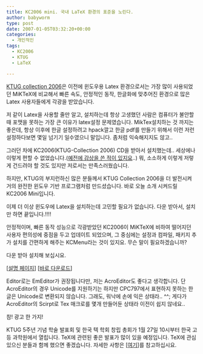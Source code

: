 ```yaml
---
title: KC2006 mini. 국내 LaTeX 환경의 표준을 노린다.
author: babyworm
type: post
date: 2007-01-05T03:32:20+00:00
categories:
  - 개인적인
tags:
  - KC2006
  - KTUG
  - LaTeX

---
```

[KTUG collection 2006][1]은 이전에 윈도우용 Latex 환경으로서는 가장 많이 사용되었던 MiKTeX에 비교해서 빠른 속도, 안정적인 동작, 한글화에 맞추어진 환경으로 많은 Latex 사용자들에게 각광을 받았습니다. 

  


저 같이 Latex을 사용할 줄만 알고, 설치하는데 항상 고생했던 사람은 컴퓨터가 불안할때 포맷을 못하는 가장 큰 이유가 latex설정 문제였습니다. MikTex설치하는 것 까지는 좋은데, 항상 이후에 한글 설정하려고 hpack깔고 한글 pdf를 만들기 위해서 이런 저런 설정하다보면 몇일 넘기기 일수였으니 말입니다. 좀처럼 익숙해지지도 않고..

  


그러던 차에 KC2006(KTUG-Collection 2006) CD을 받아서 설치했는데.. 세상에나 이렇게 편할 수 없었습니다.([예전에 감상을 쓴 적이 있지요][2]..) 뭐, 소소하게 이렇게 저렇게 건드려야 할 것도 있지만 저로서는 만족스러웠습니다. 

  


하지만, KTUG의 부지런하신 많은 분들께서 KTUG Collection 2006을 더 발전시켜 거의 완전한 윈도우 기반 프로그램처럼 만드셨습니다. 바로 오늘 소개 시켜드릴 KC2006 Mini입니다. 

  


이제 더 이상 윈도우에 Latex을 설치하는데 고민할 필요가 없습니다. 다운 받아서, 설치만 하면 끝입니다.!!!!

  


안정적이며, 빠른 동작 성능으로 각광받았던 KC2006이 MiKTeX에 비하여 떨어지던 사용자 편의성에 중점을 두고 업데이트 되었으며, 그 중심에는 설정과 컴파일, 패키지 추가 설치를 간편하게 해주는 KCMenu라는 것이 있지요. 무슨 말이 필요하겠습니까?

  


다운 받아 설치해 보십시요.

  


[[설명 페이지][3]] [[바로 다운로드][4]] 

  


Editor로는 EmEditor가 권장됩니다만, 저는 AcroEditor도 좋다고 생각합니다. 단 AcroEditor의 경우 Unicode를 지원하기는 하지만 CPC797에서 표현하지 못하는 한글은 Unicode로 변환되지 않습니다. 그래도, 워낙에 손에 익은 상태라.. ^^; 게다가 AcroEditor의 Scirpt로 Tex 매크로를 몇개 만들어둔 상태라 이전이 쉽지 않네요.. 

  


참! 광고 한 가지!

  


KTUG 5주년 기념 학술 발표회 및 한국 텍 학회 창립 총회가 1월 27일 10시부터 한국 고등 과학원에서 열립니다. TeX에 관련된 좋은 발표가 많이 있을 예정입니다. TeX에 관심있으신 분들과 함께 했으면 좋겠습니다. 자세한 사항은 [[여기][5]]를 참고하십시요.

 [1]: http://faq.ktug.or.kr/faq/KTUGCollection2006
 [2]: http://babyworm.net/tatter/37
 [3]: http://faq.ktug.or.kr/faq/KC2006/%BC%B3%C4%A1
 [4]: http://ftp.ktug.or.kr/KTUG/KTUGCollection/INSTALL/KC2006-2-MINI-INSTALL.exe
 [5]: http://conf.ktug.or.kr/2007/Welcome.html